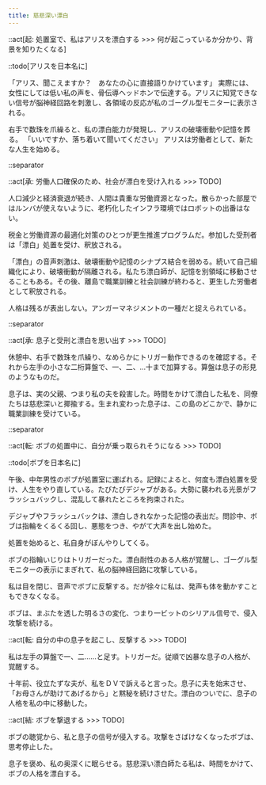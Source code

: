 ```yaml
---
title: 慈悲深い漂白
---
```


::act[起: 処置室で、私はアリスを漂白する >>> 何が起こっているか分かり、背景を知りたくなる]

::todo[アリスを日本名に]

「アリス、聞こえますか？　あなたの心に直接語りかけています」
実際には、女性にしては低い私の声を、骨伝導ヘッドホンで伝達する。アリスに知覚できない信号が脳神経回路を刺激し、各領域の反応が私のゴーグル型モニターに表示される。

右手で数珠を爪繰ると、私の漂白能力が発現し、アリスの破壊衝動や記憶を葬る。
「いいですか、落ち着いて聞いてください」
アリスは労働者として、新たな人生を始める。

::separator

::act[承: 労働人口確保のため、社会が漂白を受け入れる >>> TODO]

人口減少と経済衰退が続き、人間は貴重な労働資源となった。散らかった部屋ではルンバが使えないように、老朽化したインフラ環境ではロボットの出番はない。

税金と労働資源の最適化対策のひとつが更生推進プログラムだ。参加した受刑者は「漂白」処置を受け、釈放される。

「漂白」の音声刺激は、破壊衝動や記憶のシナプス結合を弱める。続いて自己組織化により、破壊衝動が隔離される。私たち漂白師が、記憶を別領域に移動させることもある。その後、離島で職業訓練と社会訓練が終わると、更生した労働者として釈放される。

人格は残るが表出しない。アンガーマネジメントの一種だと捉えられている。

::separator

::act[承: 息子と受刑と漂白を思い出す >>> TODO]

休憩中、右手で数珠を爪繰り、なめらかにトリガー動作できるのを確認する。それから左手の小さな二桁算盤で、一、二、…十まで加算する。算盤は息子の形見のようなものだ。

息子は、実の父親、つまり私の夫を殺害した。時間をかけて漂白した私を、同僚たちは慈悲深いと揶揄する。生まれ変わった息子は、この島のどこかで、静かに職業訓練を受けている。

::separator

::act[転: ボブの処置中に、自分が乗っ取られそうになる >>> TODO]

::todo[ボブを日本名に]

午後、中年男性のボブが処置室に運ばれる。記録によると、何度も漂白処置を受け、人生をやり直している。たびたびデジャブがある。大勢に襲われる光景がフラッシュバックし、混乱して暴れたところを拘束された。

デジャブやフラッシュバックは、漂白しきれなかった記憶の表出だ。問診中、ボブは指輪をくるくる回し、悪態をつき、やがて大声を出し始めた。

処置を始めると、私自身がぼんやりしてくる。

ボブの指輪いじりはトリガーだった。漂白耐性のある人格が覚醒し、ゴーグル型モニターの表示にまぎれて、私の脳神経回路に攻撃している。

私は目を閉じ、音声でボブに反撃する。だが徐々に私は、発声も体を動かすこともできなくなる。

ボブは、まぶたを透した明るさの変化、つまり一ビットのシリアル信号で、侵入攻撃を続ける。

::act[転: 自分の中の息子を起こし、反撃する >>> TODO]

私は左手の算盤で一、二……と足す。トリガーだ。従順で凶暴な息子の人格が、覚醒する。

十年前、役立たずな夫が、私をＤＶで訴えると言った。息子に夫を始末させ、「お母さんが助けてあげるから」と黙秘を続けさせた。漂白のついでに、息子の人格を私の中に移動した。

::act[結: ボブを撃退する >>> TODO]

ボブの聴覚から、私と息子の信号が侵入する。攻撃をさばけなくなったボブは、思考停止した。

息子を褒め、私の奥深くに眠らせる。慈悲深い漂白師たる私は、時間をかけて、ボブの人格を漂白する。
